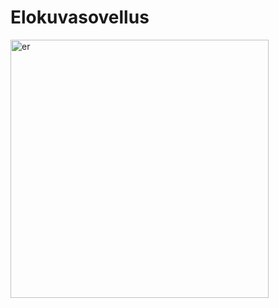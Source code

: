# Elokuvasovellus

<img width="413" alt="er" src="https://github.com/TVT22-4/elokuvasovellus/assets/112632790/7fa72cc9-66d1-4b3d-83e2-0d9ee04ff491">
